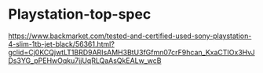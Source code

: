 # Playstation-top-spec
https://www.backmarket.com/tested-and-certified-used-sony-playstation-4-slim-1tb-jet-black/56361.html?gclid=Cj0KCQjwtLT1BRD9ARIsAMH3BtU3fGfmn07crF9hcan_KxaCTIOx3HvJDs3YG_pPEHwOqku7jjUqRLQaAsQkEALw_wcB

